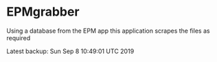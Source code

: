 # EPMgrabber
Using a database from the EPM app this application scrapes the files as required


Latest backup: Sun Sep 8 10:49:01 UTC 2019
